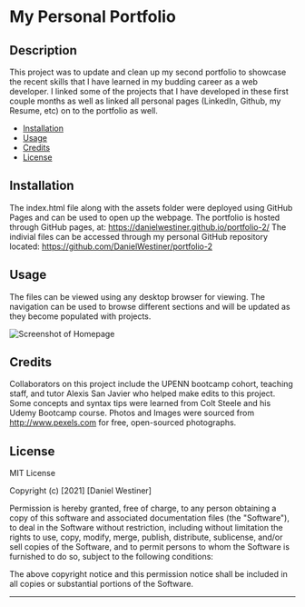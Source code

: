 # My Personal Portfolio

## Description

This project was to update and clean up my second portfolio to showcase the recent skills that I have learned in my budding career as a web developer. I linked some of the projects that I have developed in these first couple months as well as linked all personal pages (LinkedIn, Github, my Resume, etc) on to the portfolio as well.

- [Installation](#installation)
- [Usage](#usage)
- [Credits](#credits)
- [License](#license)

## Installation

The index.html file along with the assets folder were deployed using GitHub Pages and can be used to open up the webpage. The portfolio is hosted through GitHub pages, at: https://danielwestiner.github.io/portfolio-2/ The indivial files can be accessed through my personal GitHub repository located: https://github.com/DanielWestiner/portfolio-2

## Usage

The files can be viewed using any desktop browser for viewing.
The navigation can be used to browse different sections and will be updated as they become populated with projects.

![Screenshot of Homepage](images/portfolio-2-screenshot.png)

## Credits

Collaborators on this project include the UPENN bootcamp cohort, teaching staff, and tutor Alexis San Javier who helped make edits to this project. Some concepts and syntax tips were learned from Colt Steele and his Udemy Bootcamp course.
Photos and Images were sourced from http://www.pexels.com for free, open-sourced photographs.

## License

MIT License

Copyright (c) [2021] [Daniel Westiner]

Permission is hereby granted, free of charge, to any person obtaining a copy
of this software and associated documentation files (the "Software"), to deal
in the Software without restriction, including without limitation the rights
to use, copy, modify, merge, publish, distribute, sublicense, and/or sell
copies of the Software, and to permit persons to whom the Software is
furnished to do so, subject to the following conditions:

The above copyright notice and this permission notice shall be included in all
copies or substantial portions of the Software.

---
